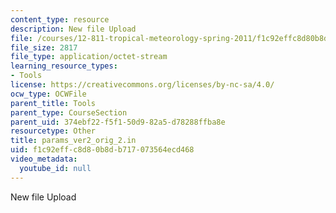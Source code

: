 ```yaml
---
content_type: resource
description: New file Upload
file: /courses/12-811-tropical-meteorology-spring-2011/f1c92effc8d80b8db717073564ecd468_params_ver2_orig_2.in
file_size: 2817
file_type: application/octet-stream
learning_resource_types:
- Tools
license: https://creativecommons.org/licenses/by-nc-sa/4.0/
ocw_type: OCWFile
parent_title: Tools
parent_type: CourseSection
parent_uid: 374ebf22-f5f1-50d9-82a5-d78288ffba8e
resourcetype: Other
title: params_ver2_orig_2.in
uid: f1c92eff-c8d8-0b8d-b717-073564ecd468
video_metadata:
  youtube_id: null
---
```

New file Upload